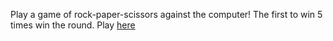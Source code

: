 Play a game of rock-paper-scissors against the computer! The first to win 5 times win the round. Play [here](https://captaincustard.github.io/rock-paper-scissors/)